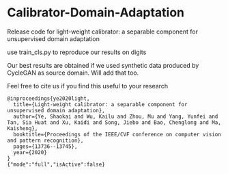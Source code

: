# Calibrator-Domain-Adaptation
Release code for light-weight calibrator: a separable component for unsupervised domain adaptation


use train_cls.py to reproduce our results on digits

Our best results are obtained if we used synthetic data produced by CycleGAN as source domain. Will add that too. 

Feel free to cite us if you find this useful to your research

```
@inproceedings{ye2020light,
  title={Light-weight calibrator: a separable component for unsupervised domain adaptation},
  author={Ye, Shaokai and Wu, Kailu and Zhou, Mu and Yang, Yunfei and Tan, Sia Huat and Xu, Kaidi and Song, Jiebo and Bao, Chenglong and Ma, Kaisheng},
  booktitle={Proceedings of the IEEE/CVF conference on computer vision and pattern recognition},
  pages={13736--13745},
  year={2020}
}
{"mode":"full","isActive":false}
```
